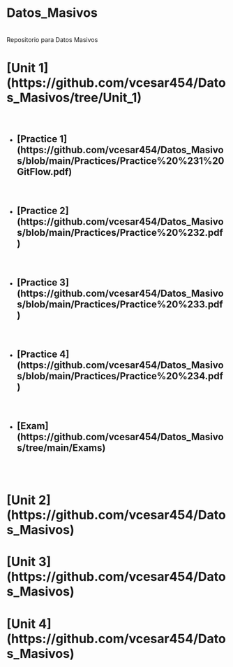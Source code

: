<h1> Datos_Masivos</h1><br>
Repositorio para Datos Masivos<br>
<h1>[Unit 1](https://github.com/vcesar454/Datos_Masivos/tree/Unit_1)</h1><br>
<ul>
  <li><h2>[Practice 1](https://github.com/vcesar454/Datos_Masivos/blob/main/Practices/Practice%20%231%20GitFlow.pdf)</h2></li><br>
  <li><h2>[Practice 2](https://github.com/vcesar454/Datos_Masivos/blob/main/Practices/Practice%20%232.pdf)</h2></li><br>
  <li><h2>[Practice 3](https://github.com/vcesar454/Datos_Masivos/blob/main/Practices/Practice%20%233.pdf)</h2></li><br>
  <li><h2>[Practice 4](https://github.com/vcesar454/Datos_Masivos/blob/main/Practices/Practice%20%234.pdf)</h2></li><br>
  <li><h2>[Exam](https://github.com/vcesar454/Datos_Masivos/tree/main/Exams)</h2>
  </ul>
  <br><br>
  
<h1>[Unit 2](https://github.com/vcesar454/Datos_Masivos)</h1>
<h1>[Unit 3](https://github.com/vcesar454/Datos_Masivos)</h1>
<h1>[Unit 4](https://github.com/vcesar454/Datos_Masivos)</h1>
